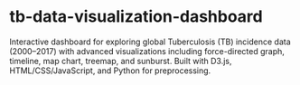 # tb-data-visualization-dashboard
Interactive dashboard for exploring global Tuberculosis (TB) incidence data (2000–2017) with advanced visualizations including force-directed graph, timeline, map chart, treemap, and sunburst. Built with D3.js, HTML/CSS/JavaScript, and Python for preprocessing.
